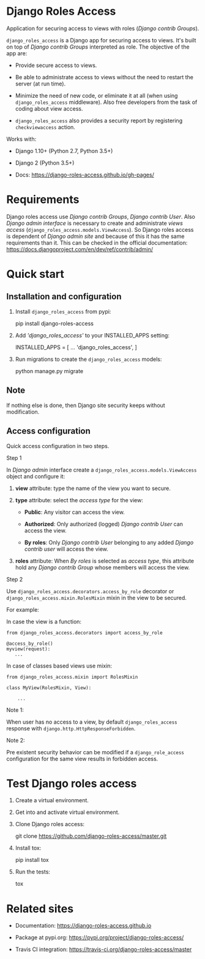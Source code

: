 Django Roles Access
===================

Application for securing access to views with roles
(*Django contrib Groups*).

``django_roles_access`` is a Django app for securing access to views. It's
built on top of *Django contrib Groups* interpreted as role. The objective of
the app are:

* Provide secure access to views.

* Be able to administrate access to views without the need to restart the
  server (at run time).

* Minimize the need of new code, or eliminate it at all (when using
  ``django_roles_access`` middleware). Also free developers from the task 
  of coding about view access.

* ``django_roles_access`` also provides a security report by registering
  ``checkviewaccess`` action.

Works with:

* Django 1.10+ (Python 2.7, Python 3.5+)

* Django 2 (Python 3.5+)

* Docs: https://django-roles-access.github.io/gh-pages/


Requirements
============

Django roles access use *Django contrib Groups*, *Django contrib User*. Also
*Django
admin interface* is necessary to create and administrate *views access*
(``django_roles_access.models.ViewAccess``).
So Django roles access is dependent of *Django admin site* and because of
this it has the same requirements than it. This can be checked in the
official documentation: https://docs.djangoproject.com/en/dev/ref/contrib/admin/


Quick start
===========


Installation and configuration
------------------------------

1. Install ``django_roles_access`` from pypi:


    pip install django-roles-access


2. Add *'django_roles_access'* to your INSTALLED_APPS setting:



    INSTALLED_APPS = [
        ...
        'django_roles_access',
    ]


3. Run migrations to create the ``django_roles_access`` models:


    python manage.py migrate


Note
----

   If nothing else is done, then Django site security keeps without
   modification.


Access configuration
--------------------

Quick access configuration in two steps.

Step 1


In *Django admin* interface create a ``django_roles_access.models.ViewAccess``
object and configure it:

1. **view** attribute: type the name of the view you want to secure.

2. **type** attribute: select the *access type* for the view:

   * **Public**: Any visitor can access the view.

   * **Authorized**: Only authorized (logged) *Django contrib User* can access
     the view.

   * **By roles**: Only *Django contrib User* belonging to
     any added *Django contrib user* will access the view.

3. **roles** attribute: When *By roles* is selected as *access type*, this
   attribute hold any *Django contrib Group* whose members will access the view.


Step 2


Use ``django_roles_access.decorators.access_by_role`` decorator or
``django_roles_access.mixin.RolesMixin`` mixin in the view to be secured.

For example:

In case the view is a function:


    from django_roles_access.decorators import access_by_role

    @access_by_role()
    myview(request):
       ...


In case of classes based views use mixin:


    from django_roles_access.mixin import RolesMixin

    class MyView(RolesMixin, View):

        ...


Note 1:

   When user has no access to a view, by default ``django_roles_access``
   response with ``django.http.HttpResponseForbidden``.

Note 2:

   Pre existent security behavior can be modified if a ``django_role_access``
   configuration for the same view results in forbidden access.


Test Django roles access
========================

1. Create a virtual environment.

2. Get into and activate virtual environment.

3. Clone Django roles access:


    git clone https://github.com/django-roles-access/master.git


2. Install tox:


    pip install tox


3. Run the tests:


    tox


Related sites
=============

* Documentation: https://django-roles-access.github.io

* Package at pypi.org: https://pypi.org/project/django-roles-access/

* Travis CI integration: https://travis-ci.org/django-roles-access/master